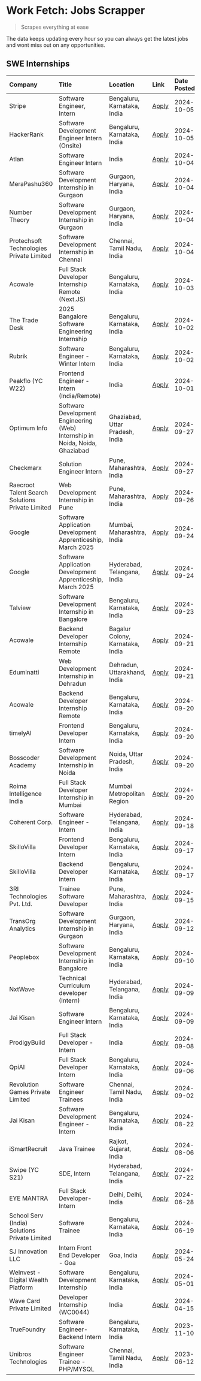 # Work Fetch: Jobs Scrapper
> Scrapes everything at ease

The data keeps updating every hour so you can always get the latest jobs and wont miss out on any opportunities.

## SWE Internships
<!--START_SECTION:workfetch-->
| Company                                          | Title                                                                        | Location                         | Link                                                                                                                                                                                                                                                  | Date Posted   |
|:-------------------------------------------------|:-----------------------------------------------------------------------------|:---------------------------------|:------------------------------------------------------------------------------------------------------------------------------------------------------------------------------------------------------------------------------------------------------|:--------------|
| Stripe                                           | Software Engineer, Intern                                                    | Bengaluru, Karnataka, India      | [Apply](https://in.linkedin.com/jobs/view/software-engineer-intern-at-stripe-4008214242?position=4&pageNum=0&refId=ESZ4PPzDH2F%2BSYRMek885g%3D%3D&trackingId=it%2FDu4wkf1wuBriZeD99Bg%3D%3D)                                                          | 2024-10-05    |
| HackerRank                                       | Software Development Engineer Intern (Onsite)                                | Bengaluru, Karnataka, India      | [Apply](https://in.linkedin.com/jobs/view/software-development-engineer-intern-onsite-at-hackerrank-4040131804?position=51&pageNum=0&refId=ESZ4PPzDH2F%2BSYRMek885g%3D%3D&trackingId=4jA9GDaBWOkW2eoNesULuQ%3D%3D)                                    | 2024-10-05    |
| Atlan                                            | Software Engineer Intern                                                     | India                            | [Apply](https://in.linkedin.com/jobs/view/software-engineer-intern-at-atlan-4040478822?position=15&pageNum=0&refId=ESZ4PPzDH2F%2BSYRMek885g%3D%3D&trackingId=yQGk9lbczICsRKWthAqXsw%3D%3D)                                                            | 2024-10-04    |
| MeraPashu360                                     | Software Development Internship in Gurgaon                                   | Gurgaon, Haryana, India          | [Apply](https://in.linkedin.com/jobs/view/software-development-internship-in-gurgaon-at-merapashu360-4042419113?position=27&pageNum=0&refId=ESZ4PPzDH2F%2BSYRMek885g%3D%3D&trackingId=9J%2BWKpjSafwmouLCAKnVKA%3D%3D)                                 | 2024-10-04    |
| Number Theory                                    | Software Development Internship in Gurgaon                                   | Gurgaon, Haryana, India          | [Apply](https://in.linkedin.com/jobs/view/software-development-internship-in-gurgaon-at-number-theory-4042414715?position=30&pageNum=0&refId=ESZ4PPzDH2F%2BSYRMek885g%3D%3D&trackingId=qQVxZsa4cDJaS4TmWjSAuQ%3D%3D)                                  | 2024-10-04    |
| Protechsoft Technologies Private Limited         | Software Development Internship in Chennai                                   | Chennai, Tamil Nadu, India       | [Apply](https://in.linkedin.com/jobs/view/software-development-internship-in-chennai-at-protechsoft-technologies-private-limited-4042416658?position=54&pageNum=0&refId=ESZ4PPzDH2F%2BSYRMek885g%3D%3D&trackingId=L0%2BsU%2FxOqqnMst0bX8M%2BwA%3D%3D) | 2024-10-04    |
| Acowale                                          | Full Stack Developer Internship Remote (Next.JS)                             | Bengaluru, Karnataka, India      | [Apply](https://in.linkedin.com/jobs/view/full-stack-developer-internship-remote-next-js-at-acowale-4041816227?position=42&pageNum=0&refId=ESZ4PPzDH2F%2BSYRMek885g%3D%3D&trackingId=ADOqFBcTA54R0c2Qal1sMA%3D%3D)                                    | 2024-10-03    |
| The Trade Desk                                   | 2025 Bangalore Software Engineering Internship                               | Bengaluru, Karnataka, India      | [Apply](https://in.linkedin.com/jobs/view/2025-bangalore-software-engineering-internship-at-the-trade-desk-3987456531?position=11&pageNum=0&refId=ESZ4PPzDH2F%2BSYRMek885g%3D%3D&trackingId=4WuGBmCfukAw2TcEgRYT%2Fw%3D%3D)                           | 2024-10-02    |
| Rubrik                                           | Software Engineer - Winter Intern                                            | Bengaluru, Karnataka, India      | [Apply](https://in.linkedin.com/jobs/view/software-engineer-winter-intern-at-rubrik-4006567784?position=18&pageNum=0&refId=ESZ4PPzDH2F%2BSYRMek885g%3D%3D&trackingId=J3%2Fz%2FrYFWd9zoVD%2FvKaxhA%3D%3D)                                              | 2024-10-02    |
| Peakflo (YC W22)                                 | Frontend Engineer - Intern (India/Remote)                                    | India                            | [Apply](https://in.linkedin.com/jobs/view/frontend-engineer-intern-india-remote-at-peakflo-yc-w22-4037729755?position=14&pageNum=0&refId=ESZ4PPzDH2F%2BSYRMek885g%3D%3D&trackingId=crQsEdP1wRICMIl0Np5Idg%3D%3D)                                      | 2024-10-01    |
| Optimum Info                                     | Software Development Engineering (Web) Internship in Noida, Noida, Ghaziabad | Ghaziabad, Uttar Pradesh, India  | [Apply](https://in.linkedin.com/jobs/view/software-development-engineering-web-internship-in-noida-noida-ghaziabad-at-optimum-info-4037041629?position=6&pageNum=0&refId=ESZ4PPzDH2F%2BSYRMek885g%3D%3D&trackingId=ByH4rQbhqX%2F3ckAFyJoXsA%3D%3D)    | 2024-09-27    |
| Checkmarx                                        | Solution Engineer Intern                                                     | Pune, Maharashtra, India         | [Apply](https://in.linkedin.com/jobs/view/solution-engineer-intern-at-checkmarx-4036405936?position=52&pageNum=0&refId=ESZ4PPzDH2F%2BSYRMek885g%3D%3D&trackingId=5dzZ2M9v%2F3j4IIsLt9RRnw%3D%3D)                                                      | 2024-09-27    |
| Raecroot Talent Search Solutions Private Limited | Web Development Internship in Pune                                           | Pune, Maharashtra, India         | [Apply](https://in.linkedin.com/jobs/view/web-development-internship-in-pune-at-raecroot-talent-search-solutions-private-limited-4034584677?position=43&pageNum=0&refId=ESZ4PPzDH2F%2BSYRMek885g%3D%3D&trackingId=pE9z5RrTjcHe2SuaAnk4mQ%3D%3D)       | 2024-09-26    |
| Google                                           | Software Application Development Apprenticeship, March 2025                  | Mumbai, Maharashtra, India       | [Apply](https://in.linkedin.com/jobs/view/software-application-development-apprenticeship-march-2025-at-google-4032958573?position=2&pageNum=0&refId=ESZ4PPzDH2F%2BSYRMek885g%3D%3D&trackingId=chfoz2%2BWbjFXolPwioILhw%3D%3D)                        | 2024-09-24    |
| Google                                           | Software Application Development Apprenticeship, March 2025                  | Hyderabad, Telangana, India      | [Apply](https://in.linkedin.com/jobs/view/software-application-development-apprenticeship-march-2025-at-google-4032957528?position=3&pageNum=0&refId=ESZ4PPzDH2F%2BSYRMek885g%3D%3D&trackingId=CCi%2FZ4BCfkoy96gQnBATtw%3D%3D)                        | 2024-09-24    |
| Talview                                          | Software Development Internship in Bangalore                                 | Bengaluru, Karnataka, India      | [Apply](https://in.linkedin.com/jobs/view/software-development-internship-in-bangalore-at-talview-4033703077?position=9&pageNum=0&refId=ESZ4PPzDH2F%2BSYRMek885g%3D%3D&trackingId=8SH56upUkXwO774ORfmShg%3D%3D)                                       | 2024-09-23    |
| Acowale                                          | Backend Developer Internship Remote                                          | Bagalur Colony, Karnataka, India | [Apply](https://in.linkedin.com/jobs/view/backend-developer-internship-remote-at-acowale-4030088707?position=17&pageNum=0&refId=ESZ4PPzDH2F%2BSYRMek885g%3D%3D&trackingId=imqTZXvCg6%2F%2BQOWga%2B9Qng%3D%3D)                                         | 2024-09-21    |
| Eduminatti                                       | Web Development Internship in Dehradun                                       | Dehradun, Uttarakhand, India     | [Apply](https://in.linkedin.com/jobs/view/web-development-internship-in-dehradun-at-eduminatti-4032105381?position=24&pageNum=0&refId=ESZ4PPzDH2F%2BSYRMek885g%3D%3D&trackingId=jFDnGscQYB6%2FFvwZfUmgyw%3D%3D)                                       | 2024-09-21    |
| Acowale                                          | Backend Developer Internship Remote                                          | Bengaluru, Karnataka, India      | [Apply](https://in.linkedin.com/jobs/view/backend-developer-internship-remote-at-acowale-4030975489?position=8&pageNum=0&refId=ESZ4PPzDH2F%2BSYRMek885g%3D%3D&trackingId=Gty3AG6FEapqufI3GR9A3g%3D%3D)                                                | 2024-09-20    |
| timelyAI                                         | Frontend Developer Intern                                                    | Bengaluru, Karnataka, India      | [Apply](https://in.linkedin.com/jobs/view/frontend-developer-intern-at-timelyai-4030925040?position=12&pageNum=0&refId=ESZ4PPzDH2F%2BSYRMek885g%3D%3D&trackingId=XYTiXweI554XYpWmAxuJDg%3D%3D)                                                        | 2024-09-20    |
| Bosscoder Academy                                | Software Development Internship in Noida                                     | Noida, Uttar Pradesh, India      | [Apply](https://in.linkedin.com/jobs/view/software-development-internship-in-noida-at-bosscoder-academy-4031161323?position=13&pageNum=0&refId=ESZ4PPzDH2F%2BSYRMek885g%3D%3D&trackingId=M5tFBz%2BERJ%2Fh%2F0ce3%2FPASw%3D%3D)                        | 2024-09-20    |
| Roima Intelligence India                         | Full Stack Developer Internship in Mumbai                                    | Mumbai Metropolitan Region       | [Apply](https://in.linkedin.com/jobs/view/full-stack-developer-internship-in-mumbai-at-roima-intelligence-india-4031159544?position=53&pageNum=0&refId=ESZ4PPzDH2F%2BSYRMek885g%3D%3D&trackingId=ihzFOnEcOYrPD2glt9KlNQ%3D%3D)                        | 2024-09-20    |
| Coherent Corp.                                   | Software Engineer - Intern                                                   | Hyderabad, Telangana, India      | [Apply](https://in.linkedin.com/jobs/view/software-engineer-intern-at-coherent-corp-4029132427?position=20&pageNum=0&refId=ESZ4PPzDH2F%2BSYRMek885g%3D%3D&trackingId=dleLB3i4HtO%2FeU5hKR73tw%3D%3D)                                                  | 2024-09-18    |
| SkilloVilla                                      | Frontend Developer Intern                                                    | Bengaluru, Karnataka, India      | [Apply](https://in.linkedin.com/jobs/view/frontend-developer-intern-at-skillovilla-4025873510?position=7&pageNum=0&refId=ESZ4PPzDH2F%2BSYRMek885g%3D%3D&trackingId=A0acviDHK68pMfrLzlDPgQ%3D%3D)                                                      | 2024-09-17    |
| SkilloVilla                                      | Backend Developer Intern                                                     | Bengaluru, Karnataka, India      | [Apply](https://in.linkedin.com/jobs/view/backend-developer-intern-at-skillovilla-4025860894?position=10&pageNum=0&refId=ESZ4PPzDH2F%2BSYRMek885g%3D%3D&trackingId=Zloo6g%2FTKIRhwnk9WbWMkw%3D%3D)                                                    | 2024-09-17    |
| 3RI Technologies Pvt. Ltd.                       | Trainee  Software Developer                                                  | Pune, Maharashtra, India         | [Apply](https://in.linkedin.com/jobs/view/trainee-software-developer-at-3ri-technologies-pvt-ltd-4026688364?position=26&pageNum=0&refId=ESZ4PPzDH2F%2BSYRMek885g%3D%3D&trackingId=VNYKIwkQr97DS%2Bj8A5oO9Q%3D%3D)                                     | 2024-09-15    |
| TransOrg Analytics                               | Software Development Internship in Gurgaon                                   | Gurgaon, Haryana, India          | [Apply](https://in.linkedin.com/jobs/view/software-development-internship-in-gurgaon-at-transorg-analytics-4024791052?position=58&pageNum=0&refId=ESZ4PPzDH2F%2BSYRMek885g%3D%3D&trackingId=pwxz5MyYp4Zwfjaw2%2F1%2Bnw%3D%3D)                         | 2024-09-12    |
| Peoplebox                                        | Software Development Internship in Bangalore                                 | Bengaluru, Karnataka, India      | [Apply](https://in.linkedin.com/jobs/view/software-development-internship-in-bangalore-at-peoplebox-4022411601?position=16&pageNum=0&refId=ESZ4PPzDH2F%2BSYRMek885g%3D%3D&trackingId=IE1LnyA%2Fy7vgB61tLzznOw%3D%3D)                                  | 2024-09-10    |
| NxtWave                                          | Technical Curriculum developer (Intern)                                      | Hyderabad, Telangana, India      | [Apply](https://in.linkedin.com/jobs/view/technical-curriculum-developer-intern-at-nxtwave-4020462207?position=35&pageNum=0&refId=ESZ4PPzDH2F%2BSYRMek885g%3D%3D&trackingId=vrhy0DPI4cLJQ%2BiEisr7xw%3D%3D)                                           | 2024-09-09    |
| Jai Kisan                                        | Software Engineer Intern                                                     | Bengaluru, Karnataka, India      | [Apply](https://in.linkedin.com/jobs/view/software-engineer-intern-at-jai-kisan-4024075360?position=37&pageNum=0&refId=ESZ4PPzDH2F%2BSYRMek885g%3D%3D&trackingId=hA8oRkvSQ1hf5KiPApCNCA%3D%3D)                                                        | 2024-09-09    |
| ProdigyBuild                                     | Full Stack Developer - Intern                                                | India                            | [Apply](https://in.linkedin.com/jobs/view/full-stack-developer-intern-at-prodigybuild-4019591942?position=47&pageNum=0&refId=ESZ4PPzDH2F%2BSYRMek885g%3D%3D&trackingId=TM9UsTa4g83Hxtcn7XFobQ%3D%3D)                                                  | 2024-09-08    |
| QpiAI                                            | Full Stack Developer Intern                                                  | Bengaluru, Karnataka, India      | [Apply](https://in.linkedin.com/jobs/view/full-stack-developer-intern-at-qpiai-4017395346?position=31&pageNum=0&refId=ESZ4PPzDH2F%2BSYRMek885g%3D%3D&trackingId=nRUtBfmb4JBSn29cuMeHVw%3D%3D)                                                         | 2024-09-06    |
| Revolution Games Private Limited                 | Software Engineer Trainees                                                   | Chennai, Tamil Nadu, India       | [Apply](https://in.linkedin.com/jobs/view/software-engineer-trainees-at-revolution-games-private-limited-4015912927?position=29&pageNum=0&refId=ESZ4PPzDH2F%2BSYRMek885g%3D%3D&trackingId=WLktIc4m0mgoquyrVwfFyg%3D%3D)                               | 2024-09-02    |
| Jai Kisan                                        | Software Development Engineer - Intern                                       | Bengaluru, Karnataka, India      | [Apply](https://in.linkedin.com/jobs/view/software-development-engineer-intern-at-jai-kisan-4027288169?position=25&pageNum=0&refId=ESZ4PPzDH2F%2BSYRMek885g%3D%3D&trackingId=bSWBGhE6Qc6wfCYe6Pj0qg%3D%3D)                                            | 2024-08-22    |
| iSmartRecruit                                    | Java Trainee                                                                 | Rajkot, Gujarat, India           | [Apply](https://in.linkedin.com/jobs/view/java-trainee-at-ismartrecruit-3992301825?position=33&pageNum=0&refId=ESZ4PPzDH2F%2BSYRMek885g%3D%3D&trackingId=wklrXkXxjYx0nnZyUprEpw%3D%3D)                                                                | 2024-08-06    |
| Swipe (YC S21)                                   | SDE, Intern                                                                  | Hyderabad, Telangana, India      | [Apply](https://in.linkedin.com/jobs/view/sde-intern-at-swipe-yc-s21-3980368092?position=40&pageNum=0&refId=ESZ4PPzDH2F%2BSYRMek885g%3D%3D&trackingId=aZP%2FBKKW0fV9gh7oWm9W4g%3D%3D)                                                                 | 2024-07-22    |
| EYE MANTRA                                       | Full Stack Developer- Intern                                                 | Delhi, Delhi, India              | [Apply](https://in.linkedin.com/jobs/view/full-stack-developer-intern-at-eye-mantra-3960988037?position=50&pageNum=0&refId=ESZ4PPzDH2F%2BSYRMek885g%3D%3D&trackingId=IKczuSRG0HM%2BWsaE6ULUpQ%3D%3D)                                                  | 2024-06-28    |
| School Serv (India) Solutions Private Limited    | Software Trainee                                                             | Bengaluru, Karnataka, India      | [Apply](https://in.linkedin.com/jobs/view/software-trainee-at-school-serv-india-solutions-private-limited-3953917603?position=48&pageNum=0&refId=ESZ4PPzDH2F%2BSYRMek885g%3D%3D&trackingId=ZjFip3MezwK01kS%2ByJGG1w%3D%3D)                            | 2024-06-19    |
| SJ Innovation LLC                                | Intern Front End Developer - Goa                                             | Goa, India                       | [Apply](https://in.linkedin.com/jobs/view/intern-front-end-developer-goa-at-sj-innovation-llc-3931678611?position=21&pageNum=0&refId=ESZ4PPzDH2F%2BSYRMek885g%3D%3D&trackingId=NMfRg%2Bx0dqS8gJ49UVrU8g%3D%3D)                                        | 2024-05-24    |
| WeInvest - Digital Wealth Platform               | Software Development Internship                                              | Bengaluru, Karnataka, India      | [Apply](https://in.linkedin.com/jobs/view/software-development-internship-at-weinvest-digital-wealth-platform-3912867225?position=5&pageNum=0&refId=ESZ4PPzDH2F%2BSYRMek885g%3D%3D&trackingId=8DmKjBsKpZ%2FrQv4XMAz3Tw%3D%3D)                         | 2024-05-01    |
| Wave Card Private Limited                        | Developer Internship (WC0044)                                                | India                            | [Apply](https://in.linkedin.com/jobs/view/developer-internship-wc0044-at-wave-card-private-limited-3900079966?position=49&pageNum=0&refId=ESZ4PPzDH2F%2BSYRMek885g%3D%3D&trackingId=S8ZTq5atFAbB64cdmUzcuA%3D%3D)                                     | 2024-04-15    |
| TrueFoundry                                      | Software Engineer-Backend Intern                                             | Bengaluru, Karnataka, India      | [Apply](https://in.linkedin.com/jobs/view/software-engineer-backend-intern-at-truefoundry-3779508170?position=46&pageNum=0&refId=ESZ4PPzDH2F%2BSYRMek885g%3D%3D&trackingId=lC%2Fisd0cu%2BGbiVUw3i%2Bh2Q%3D%3D)                                        | 2023-11-10    |
| Unibros Technologies                             | Software Engineer Trainee - PHP/MYSQL                                        | Chennai, Tamil Nadu, India       | [Apply](https://in.linkedin.com/jobs/view/software-engineer-trainee-php-mysql-at-unibros-technologies-3656599241?position=38&pageNum=0&refId=ESZ4PPzDH2F%2BSYRMek885g%3D%3D&trackingId=jTMftdS39p5tPfMdUh2rvg%3D%3D)                                  | 2023-06-12    |
<!--END_SECTION:workfetch-->
